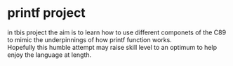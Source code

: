 # printf project 

<p>
in tbis project the aim is to learn how to use different componets of the C89 to mimic the underpinnings of how printf function works.
<br>
Hopefully this humble attempt may raise skill level to an optimum to help enjoy the language at length.
</p>
